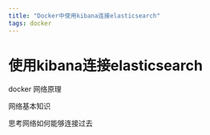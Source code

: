 ```yaml
---
title: "Docker中使用kibana连接elasticsearch"
tags: docker 
---
```




# 使用kibana连接elasticsearch

docker 网络原理

网络基本知识

思考网络如何能够连接过去